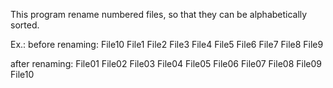 This program rename numbered files, so that they can be alphabetically sorted.

Ex.: before renaming:
File10
File1
File2
File3
File4
File5
File6
File7
File8
File9

after renaming:
File01
File02
File03
File04
File05
File06
File07
File08
File09
File10
